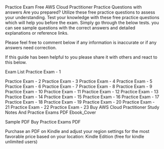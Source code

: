 Practice Exam
Free AWS Cloud Practitioner Practice Questions with answers
Are you prepared? Utilize these free practice questions to assess your understanding. Test your knowledge with these free practice questions which will help you before the exam. Simply go through the below tests. you can see sample questions with the correct answers and detailed explanations or reference links.

Please feel free to comment below if any information is inaccurate or if any answers need correction.

If this guide has been helpful to you please share it with others and react to this below.

Exam List
Practice Exam - 1

Practice Exam - 2
Practice Exam - 3
Practice Exam - 4
Practice Exam - 5
Practice Exam - 6
Practice Exam - 7
Practice Exam - 8
Practice Exam - 9
Practice Exam - 10
Practice Exam - 11
Practice Exam - 12
Practice Exam - 13
Practice Exam - 14
Practice Exam - 15
Practice Exam - 16
Practice Exam - 17
Practice Exam - 18
Practice Exam - 19
Practice Exam - 20
Practice Exam - 21
Practice Exam - 22
Practice Exam - 23
Buy AWS Cloud Practitioner Study Notes And Practice Exams PDF
Ebook_Cover

Sample PDF       Buy Practice Exams PDF      

Purchase an PDF on Kindle and adjust your region settings for the most favorable price based on your location: Kindle Edition (free for kindle unlimited users)
